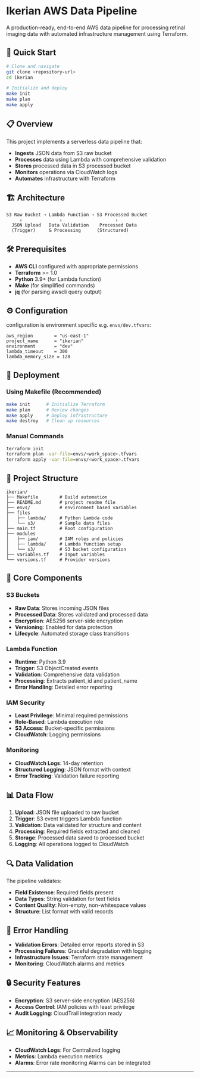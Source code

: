 # Ikerian AWS Data Pipeline

A production-ready, end-to-end AWS data pipeline for processing retinal imaging data with automated infrastructure management using Terraform.

## 🚀 Quick Start

```bash
# Clone and navigate
git clone <repository-url>
cd ikerian

# Initialize and deploy
make init
make plan
make apply
```

## 📋 Overview

This project implements a serverless data pipeline that:
- **Ingests** JSON data from S3 raw bucket
- **Processes** data using Lambda with comprehensive validation
- **Stores** processed data in S3 processed bucket
- **Monitors** operations via CloudWatch logs
- **Automates** infrastructure with Terraform

## 🏗️ Architecture

```
S3 Raw Bucket → Lambda Function → S3 Processed Bucket
     ↓              ↓                    ↓
  JSON Upload   Data Validation    Processed Data
  (Trigger)     & Processing      (Structured)
```

## 🛠️ Prerequisites

- **AWS CLI** configured with appropriate permissions
- **Terraform** >= 1.0
- **Python** 3.9+ (for Lambda function)
- **Make** (for simplified commands)
- **jq** (for parsing awscli query output)

## ⚙️ Configuration

configuration is environment specific e.g. `envs/dev.tfvars`:

```hcl
aws_region        = "us-east-1"
project_name      = "ikerian"
environment       = "dev"
lambda_timeout    = 300
lambda_memory_size = 128
```

## 🚀 Deployment

### Using Makefile (Recommended)
```bash
make init      # Initialize Terraform
make plan      # Review changes
make apply     # Deploy infrastructure
make destroy   # Clean up resources
```

### Manual Commands
```bash
terraform init
terraform plan -var-file=envs/<work_space>.tfvars
terraform apply -var-file=envs/<work_space>.tfvars
```

## 📁 Project Structure

```
ikerian/
├── Makefile        # Build automation
├── README.md       # project readme file
├── envs/           # environment based variables
├── files
│   ├── lambda/     # Python Lambda code
│   └── s3/         # Sample data files
├── main.tf         # Root configuration
├── modules
│   ├── iam/        # IAM roles and policies     
│   ├── lambda/     # Lambda function setup
│   └── s3/         # S3 bucket configuration
├── variables.tf    # Input variables
└── versions.tf     # Provider versions
```

## 🔧 Core Components

### **S3 Buckets**
- **Raw Data**: Stores incoming JSON files
- **Processed Data**: Stores validated and processed data
- **Encryption**: AES256 server-side encryption
- **Versioning**: Enabled for data protection
- **Lifecycle**: Automated storage class transitions

### **Lambda Function**
- **Runtime**: Python 3.9
- **Trigger**: S3 ObjectCreated events
- **Validation**: Comprehensive data validation
- **Processing**: Extracts patient_id and patient_name
- **Error Handling**: Detailed error reporting

### **IAM Security**
- **Least Privilege**: Minimal required permissions
- **Role-Based**: Lambda execution role
- **S3 Access**: Bucket-specific permissions
- **CloudWatch**: Logging permissions

### **Monitoring**
- **CloudWatch Logs**: 14-day retention
- **Structured Logging**: JSON format with context
- **Error Tracking**: Validation failure reporting

## 📊 Data Flow
1. **Upload**: JSON file uploaded to raw bucket
2. **Trigger**: S3 event triggers Lambda function
3. **Validation**: Data validated for structure and content
4. **Processing**: Required fields extracted and cleaned
5. **Storage**: Processed data saved to processed bucket
6. **Logging**: All operations logged to CloudWatch

## 🔍 Data Validation
The pipeline validates:
- **Field Existence**: Required fields present
- **Data Types**: String validation for text fields
- **Content Quality**: Non-empty, non-whitespace values
- **Structure**: List format with valid records

## 🚨 Error Handling
- **Validation Errors**: Detailed error reports stored in S3
- **Processing Failures**: Graceful degradation with logging
- **Infrastructure Issues**: Terraform state management
- **Monitoring**: CloudWatch alarms and metrics

## 🔒 Security Features
- **Encryption**: S3 server-side encryption (AES256)
- **Access Control**: IAM policies with least privilege
- **Audit Logging**: CloudTrail integration ready

## 📈 Monitoring & Observability
- **CloudWatch Logs**: For Centralized logging
- **Metrics**: Lambda execution metrics
- **Alarms**: Error rate monitoring Alarms can be integrated
---